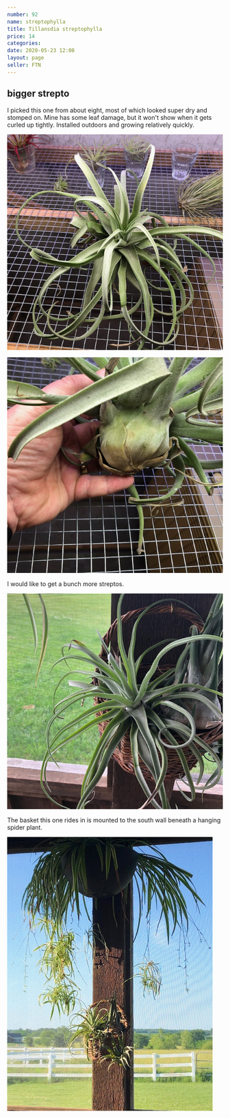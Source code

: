 ```yaml
---
number: 92
name: streptophylla
title: Tillansdia streptophylla
price: 14
categories: 
date: 2020-05-23 12:00
layout: page
seller: FTN
---
```

## bigger strepto

I picked this one from about eight, most of which looked super dry and stomped on. Mine has some leaf damage, but it won't show when it gets curled up tightly. Installed outdoors and growing relatively quickly.

!["Tillandsia streptophylla"](/i/IMG_6223.jpeg "Tillandsia streptophylla")

!["Tillandsia streptophylla"](/i/IMG_6224.jpeg "Tillandsia streptophylla")

I would like to get a bunch more streptos.

!["Tillandsia streptophylla"](/i/IMG_6300.jpeg "Tillandsia streptophylla")

The basket this one rides in is mounted to the south wall beneath a hanging spider plant.

!["Tillandsia streptophylla"](/i/IMG_6395.jpeg "Tillandsia streptophylla")
